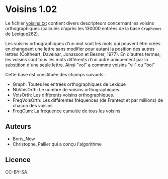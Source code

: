 # Voisins 1.02 

Le fichier
[voisins.txt](http://www.lexique.org/databases/Voisins/voisins.txt.gz) contient
divers descripteurs concernant les voisins orthographiques (calculés d'après les
130000 entrées de la base `Graphemes` de Lexique262).

Les voisins orthographiques d'un mot sont les mots qui peuvent être
créés en changeant une lettre sans modifier pour autant la position des autres
lettres (Coltheart, Davelaar, Jonasson et Besner, 1977). En d'autres termes,
les voisins sont tous les mots différents d'un autre uniquement par la
substition d'une seule lettre. Ainsi "vol" a commme voisins "vil" ou "bol"

Cette base est constituée des champs suivants:

* Graph: Toutes les entrées orthographiques de Lexique
* NbVoisOrth: Le nombre de voisins orthographiques.
* VoisOrth: Les différents voisins orthographiques.
* FreqVoisOrth: Les différentes fréquences (de Frantext et par millions) de
      chacun des voisins
* FreqCum: La fréquence cumulée de tous les voisins
    
## Auteurs ##

* Boris_New
* Christophe_Pallier qui a conçu l'algorithme

## Licence ##

CC-BY-SA
